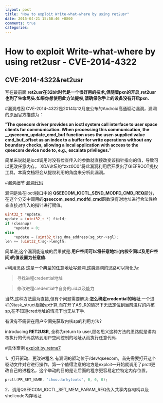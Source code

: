 ```yaml
---
layout: post
title: "How to exploit Write-what-where by using ret2usr"
date: 2015-04-21 15:50:46 +0800
comments: true
categories: 
---
```


How to exploit Write-what-where by using ret2usr - CVE-2014-4322
========================

CVE-2014-4322&ret2usr
---------------

写在最前面:**ret2usr在32bit时代是一个很好用的技术,但随着pxn的开启,ret2usr也到了生命尽头.如果你想使用此方法提权,请确保你手上的设备没有开启pxn.**

#漏洞成因
CVE-2014-4322是2014年12月底公布的Android高通驱动漏洞，漏洞的原因官方描述为：

"**The qseecom driver provides an ioctl system call interface to user space clients for communication. When processing this communication, the __qseecom_update_cmd_buf function uses the user-supplied value cmd_buf_offset as an index to a buffer for write operations without any boundary checks, allowing a local application with access to the qseecom device node to, e.g., escalate privileges.**"

简单来说就是ioctl调用时没有检查传入的参数就直接改变该指针指向的值，导致可以更改任意内存。
XDA论坛的“zxz0O0”将此漏洞利用后开发出了GIEFROOT提权工具，本篇文档将会从提权利用的角度来分析此漏洞。

#漏洞细节
[漏洞代码](https://us.codeaurora.org/cgit/quic/la/kernel/msm-3.10/tree/drivers/misc/qseecom.c?h=APSS.FSM4.1.0&id=60db6b16517d6a8ab96d6760b8e1df7fe7ae1c71)

漏洞是处在ioctl接口中的
**QSEECOM_IOCTL_SEND_MODFD_CMD_REQ**部分，在这个分支中调用的**qseecom_send_modfd_cmd**函数没有对地址进行合法性检查直接对传入的指针进行赋值。

```c
uint32_t *update;
update = (uint32_t *) field;
if (cleanup)
	*update = 0;
else
	*update = (uint32_t)sg_dma_address(sg_ptr->sgl);
len += (uint32_t)sg->length;
```

简单说,这个漏洞能造成的后果就是:**用户空间可以将任意地址(内核空间以及用户空间)的值设置为任意值**.

#利用思路
这是一个典型的任意地址写漏洞,这类漏洞的思路可以简化为:

>寻找进程credential地址

>修改进程credential中自身的uid以及能力

当然,这种方法最为直接,但有个问题需要解决:**怎么确定credential的地址**,一个进程的task_struct根据sp计算,而在开了ASLR的情况下无法定位到当前进程的内核sp,在不知道cred地址的情况下也无从下手.

有没有不需要在用户空间先获取内核sp的利用方法?

introducing **RET2USR**, 全称为return to user,顾名思义这种方法的思路就是讲内核执行的代码跳转到用户空间控制的地址从而执行任意代码.

#具体案例
[exploit by retme7](https://github.com/retme7/CVE-2014-4322_poc)

1、打开驱动、更改进程名
有漏洞的驱动位于/dev/qseecom，首先需要打开这个驱动文件对它进行操作，第一个值得注意的地方是exploit一开始就调用了prctl更改自己的进程名，这个举动的目的是让后面的程序更容易定位特定内存位置。

```c
prctl(PR_SET_NAME, "ihoo.darkytools", 0, 0, 0);
```

2、调用QSEECOM_IOCTL_SET_MEM_PARAM_REQ传入共享内存句柄以及shellcode内存地址



